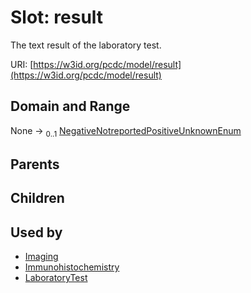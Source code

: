 
# Slot: result


The text result of the laboratory test.

URI: [https://w3id.org/pcdc/model/result](https://w3id.org/pcdc/model/result)


## Domain and Range

None &#8594;  <sub>0..1</sub> [NegativeNotreportedPositiveUnknownEnum](NegativeNotreportedPositiveUnknownEnum.md)

## Parents


## Children


## Used by

 * [Imaging](Imaging.md)
 * [Immunohistochemistry](Immunohistochemistry.md)
 * [LaboratoryTest](LaboratoryTest.md)
